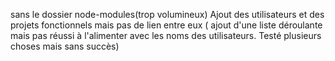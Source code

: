 sans le dossier node-modules(trop volumineux)
Ajout des utilisateurs et des projets fonctionnels mais pas de lien entre eux ( ajout d'une liste déroulante mais pas réussi à l'alimenter avec les noms des utilisateurs. Testé plusieurs choses mais sans succès)
